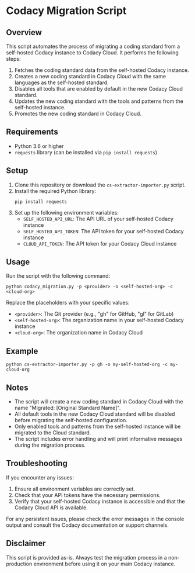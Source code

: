 # Codacy Migration Script

## Overview

This script automates the process of migrating a coding standard from a self-hosted Codacy instance to Codacy Cloud. It performs the following steps:

1. Fetches the coding standard data from the self-hosted Codacy instance.
2. Creates a new coding standard in Codacy Cloud with the same languages as the self-hosted standard.
3. Disables all tools that are enabled by default in the new Codacy Cloud standard.
4. Updates the new coding standard with the tools and patterns from the self-hosted instance.
5. Promotes the new coding standard in Codacy Cloud.

## Requirements

- Python 3.6 or higher
- `requests` library (can be installed via `pip install requests`)

## Setup

1. Clone this repository or download the `cs-extractor-importer.py` script.
2. Install the required Python library:
   ```
   pip install requests
   ```
3. Set up the following environment variables:
   - `SELF_HOSTED_API_URL`: The API URL of your self-hosted Codacy instance 
   - `SELF_HOSTED_API_TOKEN`: The API token for your self-hosted Codacy instance
   - `CLOUD_API_TOKEN`: The API token for your Codacy Cloud instance

## Usage

Run the script with the following command:

```
python codacy_migration.py -p <provider> -o <self-hosted-org> -c <cloud-org>
```

Replace the placeholders with your specific values:
- `<provider>`: The Git provider (e.g., "gh" for GitHub, "gl" for GitLab)
- `<self-hosted-org>`: The organization name in your self-hosted Codacy instance
- `<cloud-org>`: The organization name in Codacy Cloud

## Example

```
python cs-extractor-importer.py -p gh -o my-self-hosted-org -c my-cloud-org
```

## Notes

- The script will create a new coding standard in Codacy Cloud with the name "Migrated: [Original Standard Name]".
- All default tools in the new Codacy Cloud standard will be disabled before migrating the self-hosted configuration.
- Only enabled tools and patterns from the self-hosted instance will be migrated to the Cloud standard.
- The script includes error handling and will print informative messages during the migration process.

## Troubleshooting

If you encounter any issues:
1. Ensure all environment variables are correctly set.
2. Check that your API tokens have the necessary permissions.
3. Verify that your self-hosted Codacy instance is accessible and that the Codacy Cloud API is available.

For any persistent issues, please check the error messages in the console output and consult the Codacy documentation or support channels.

## Disclaimer

This script is provided as-is. Always test the migration process in a non-production environment before using it on your main Codacy instance.